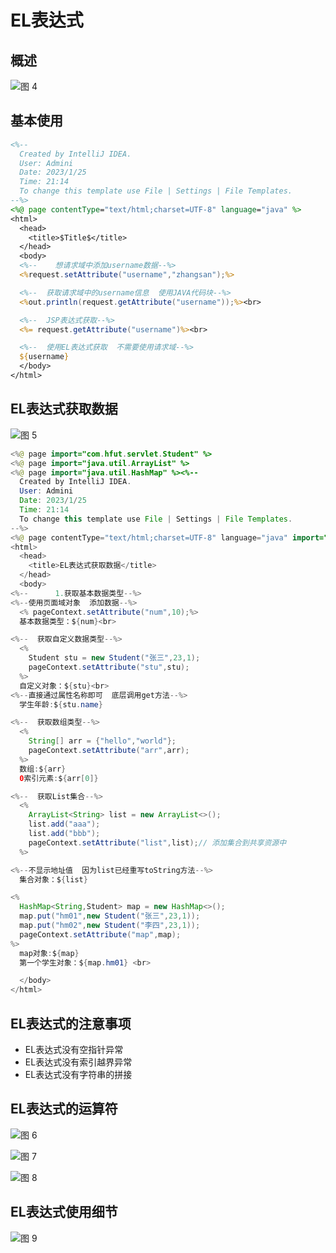 # EL表达式

## 概述

![图 4](../images/ab8ee1e9c91c9eb04904c14b3c4f2a55d49a7e391917b7b4f936574f0d2671f5.png)  


## 基本使用


```jsp
<%--
  Created by IntelliJ IDEA.
  User: Admini
  Date: 2023/1/25
  Time: 21:14
  To change this template use File | Settings | File Templates.
--%>
<%@ page contentType="text/html;charset=UTF-8" language="java" %>
<html>
  <head>
    <title>$Title$</title>
  </head>
  <body>
  <%--    想请求域中添加username数据--%>
  <%request.setAttribute("username","zhangsan");%>

  <%--  获取请求域中的username信息  使用JAVA代码块--%>
  <%out.println(request.getAttribute("username"));%><br>

  <%--  JSP表达式获取--%>
  <%= request.getAttribute("username")%><br>

  <%--  使用EL表达式获取  不需要使用请求域--%>
  ${username}
  </body>
</html>


```

## EL表达式获取数据

![图 5](../images/307d28b18102f52c94d462f6e17d5bca6aa37cafcaae9e4e38e80b0fc143afc5.png)  

```java
<%@ page import="com.hfut.servlet.Student" %>
<%@ page import="java.util.ArrayList" %>
<%@ page import="java.util.HashMap" %><%--
  Created by IntelliJ IDEA.
  User: Admini
  Date: 2023/1/25
  Time: 21:14
  To change this template use File | Settings | File Templates.
--%>
<%@ page contentType="text/html;charset=UTF-8" language="java" import="com.hfut.servlet.Student"%>
<html>
  <head>
    <title>EL表达式获取数据</title>
  </head>
  <body>
<%--      1.获取基本数据类型--%>
<%--使用页面域对象  添加数据--%>
  <% pageContext.setAttribute("num",10);%>
  基本数据类型：${num}<br>

<%--  获取自定义数据类型--%>
  <%
    Student stu = new Student("张三",23,1);
    pageContext.setAttribute("stu",stu);
  %>
  自定义对象：${stu}<br>
<%--直接通过属性名称即可  底层调用get方法--%>
  学生年龄:${stu.name}

<%--  获取数组类型--%>
  <%
    String[] arr = {"hello","world"};
    pageContext.setAttribute("arr",arr);
  %>
  数组:${arr}
  0索引元素:${arr[0]}

<%--  获取List集合--%>
  <%
    ArrayList<String> list = new ArrayList<>();
    list.add("aaa");
    list.add("bbb");
    pageContext.setAttribute("list",list);// 添加集合到共享资源中
  %>

<%--不显示地址值  因为list已经重写toString方法--%>
  集合对象：${list}

<%
  HashMap<String,Student> map = new HashMap<>();
  map.put("hm01",new Student("张三",23,1));
  map.put("hm02",new Student("李四",23,1));
  pageContext.setAttribute("map",map);
%>
  map对象:${map}
  第一个学生对象：${map.hm01} <br>

  </body>
</html>


```

## EL表达式的注意事项

*  EL表达式没有空指针异常
*  EL表达式没有索引越界异常
*  EL表达式没有字符串的拼接

## EL表达式的运算符

![图 6](../images/54988b1e7a41649ebc92f9868126f6d5be39659c8325a730c046eaccad4af232.png)  

![图 7](../images/0c9adeac81551628ed4bb69a180b572163caa210808f53e71bec50bd0e0ceca3.png)  

![图 8](../images/6c95d3eae286c6e255b3524384a204fd0e20f6d61e743b4e6d1bab8c5fc94b20.png)  



## EL表达式使用细节
![图 9](../images/c66dae0ef4bb267a82dafee252813156a2a5a0ae9336152f2ea87dd3bff8630b.png)  



